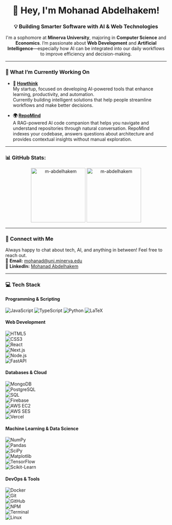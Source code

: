 <h1 align="center">👋 Hey, I'm Mohanad Abdelhakem!</h1>
<h3 align="center">💡 Building Smarter Software with AI & Web Technologies</h3>

<p align="center">
I'm a sophomore at <strong>Minerva University</strong>, majoring in <strong>Computer Science</strong> and <strong>Economics</strong>.  
I’m passionate about <strong>Web Development</strong> and <strong>Artificial Intelligence</strong>—especially how AI can be integrated into our daily workflows to improve efficiency and decision-making.  
</p>

---

### 🚀 What I’m Currently Working On

- **🔐 [Howthink](https://howthink.org)**  
  My startup, focused on developing AI-powered tools that enhance learning, productivity, and automation.  
  Currently building intelligent solutions that help people streamline workflows and make better decisions.

- **🌍 [RepoMind](https://github.com/M-Abdelhakem/repomind)**  
  A RAG-powered AI code companion that helps you navigate and understand repositories through natural conversation.
  RepoMind indexes your codebase, answers questions about architecture and provides contextual insights without manual exploration.

---

### 📊 GitHub Stats:
<p align="center">
  <img src="https://github-readme-stats.vercel.app/api/top-langs?username=m-abdelhakem&show_icons=true&locale=en&layout=compact&theme=dark" alt="m-abdelhakem" height="170" />
  <img src="https://github-readme-streak-stats.herokuapp.com/?user=m-abdelhakem&theme=dark" alt="m-abdelhakem" height="170" />
</p>

---

### 🤝 Connect with Me  

Always happy to chat about tech, AI, and anything in between! Feel free to reach out.  
📧 **Email:** [mohanad@uni.minerva.edu](mailto:mohanad@uni.minerva.edu)  
🔗 **LinkedIn:** [Mohanad Abdelhakem](https://www.linkedin.com/in/m-abdelhakem/)

---

### 💻 Tech Stack  

#### **Programming & Scripting**  
![JavaScript](https://img.shields.io/badge/javascript-%23323330.svg?style=for-the-badge&logo=javascript&logoColor=%23F7DF1E) ![TypeScript](https://img.shields.io/badge/typescript-%23007ACC.svg?style=for-the-badge&logo=typescript&logoColor=white) ![Python](https://img.shields.io/badge/python-3670A0?style=for-the-badge&logo=python&logoColor=ffdd54) ![LaTeX](https://img.shields.io/badge/latex-%23008080.svg?style=for-the-badge&logo=latex&logoColor=white)  

#### **Web Development**  
![HTML5](https://img.shields.io/badge/html5-%23E34F26.svg?style=for-the-badge&logo=html5&logoColor=white)  
![CSS3](https://img.shields.io/badge/css3-%231572B6.svg?style=for-the-badge&logo=css3&logoColor=white)  
![React](https://img.shields.io/badge/react-%2320232a.svg?style=for-the-badge&logo=react&logoColor=%2361DAFB)  
![Next.js](https://img.shields.io/badge/next.js-%23000000.svg?style=for-the-badge&logo=next.js&logoColor=white)  
![Node.js](https://img.shields.io/badge/node.js-6DA55F?style=for-the-badge&logo=node.js&logoColor=white)  
![FastAPI](https://img.shields.io/badge/fastapi-%2300C7B7.svg?style=for-the-badge&logo=fastapi&logoColor=white)  

#### **Databases & Cloud**  
![MongoDB](https://img.shields.io/badge/mongodb-%2347A248.svg?style=for-the-badge&logo=mongodb&logoColor=white)  
![PostgreSQL](https://img.shields.io/badge/postgresql-%23336791.svg?style=for-the-badge&logo=postgresql&logoColor=white)  
![SQL](https://img.shields.io/badge/sql-%230077b5.svg?style=for-the-badge&logo=database&logoColor=white)  
![Firebase](https://img.shields.io/badge/firebase-%23039BE5.svg?style=for-the-badge&logo=firebase)  
![AWS EC2](https://img.shields.io/badge/AWS%20EC2-%23FF9900.svg?style=for-the-badge&logo=amazon-aws&logoColor=white)  
![AWS SES](https://img.shields.io/badge/AWS%20SES-%23FF9900.svg?style=for-the-badge&logo=amazon-aws&logoColor=white)  
![Vercel](https://img.shields.io/badge/vercel-%23000000.svg?style=for-the-badge&logo=vercel&logoColor=white)  

#### **Machine Learning & Data Science**  
![NumPy](https://img.shields.io/badge/numpy-%23013243.svg?style=for-the-badge&logo=numpy&logoColor=white)  
![Pandas](https://img.shields.io/badge/pandas-%23150458.svg?style=for-the-badge&logo=pandas&logoColor=white)  
![SciPy](https://img.shields.io/badge/scipy-%230C55A5.svg?style=for-the-badge&logo=scipy&logoColor=white)  
![Matplotlib](https://img.shields.io/badge/matplotlib-%23ffffff.svg?style=for-the-badge&logo=matplotlib&logoColor=black)  
![TensorFlow](https://img.shields.io/badge/tensorflow-%23FF6F00.svg?style=for-the-badge&logo=tensorflow&logoColor=white)  
![Scikit-Learn](https://img.shields.io/badge/scikit--learn-%23F7931E.svg?style=for-the-badge&logo=scikit-learn&logoColor=white)  

#### **DevOps & Tools**  
![Docker](https://img.shields.io/badge/docker-%230db7ed.svg?style=for-the-badge&logo=docker&logoColor=white)  
![Git](https://img.shields.io/badge/git-%23F05033.svg?style=for-the-badge&logo=git&logoColor=white)  
![GitHub](https://img.shields.io/badge/github-%23121011.svg?style=for-the-badge&logo=github&logoColor=white)  
![NPM](https://img.shields.io/badge/NPM-%23CB3837.svg?style=for-the-badge&logo=npm&logoColor=white)  
![Terminal](https://img.shields.io/badge/terminal-%23000000.svg?style=for-the-badge&logo=gnometerminal&logoColor=white)  
![Linux](https://img.shields.io/badge/linux-%23FCC624.svg?style=for-the-badge&logo=linux&logoColor=black)  
